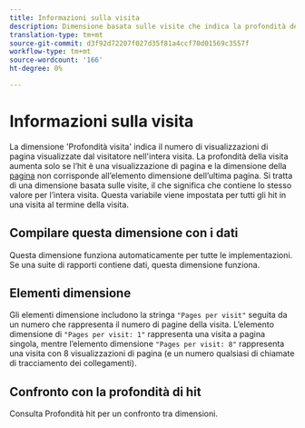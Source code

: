 ```yaml
---
title: Informazioni sulla visita
description: Dimensione basata sulle visite che indica la profondità della visita.
translation-type: tm+mt
source-git-commit: d3f92d72207f027d35f81a4ccf70d01569c3557f
workflow-type: tm+mt
source-wordcount: '166'
ht-degree: 0%

---
```



# Informazioni sulla visita

La dimensione &#39;Profondità visita&#39; indica il numero di visualizzazioni di pagina visualizzate dal visitatore nell&#39;intera visita. La profondità della visita aumenta solo se l’hit è una visualizzazione di pagina e la dimensione della [pagina](page.md) non corrisponde all’elemento dimensione dell’ultima pagina. Si tratta di una dimensione basata sulle visite, il che significa che contiene lo stesso valore per l’intera visita. Questa variabile viene impostata per tutti gli hit in una visita al termine della visita.

## Compilare questa dimensione con i dati

Questa dimensione funziona automaticamente per tutte le implementazioni. Se una suite di rapporti contiene dati, questa dimensione funziona.

## Elementi dimensione

Gli elementi dimensione includono la stringa `"Pages per visit"` seguita da un numero che rappresenta il numero di pagine della visita. L’elemento dimensione di `"Pages per visit: 1"` rappresenta una visita a pagina singola, mentre l’elemento dimensione `"Pages per visit: 8"` rappresenta una visita con 8 visualizzazioni di pagina (e un numero qualsiasi di chiamate di tracciamento dei collegamenti).

## Confronto con la profondità di hit

Consulta Profondità [](hit-depth.md) hit per un confronto tra dimensioni.